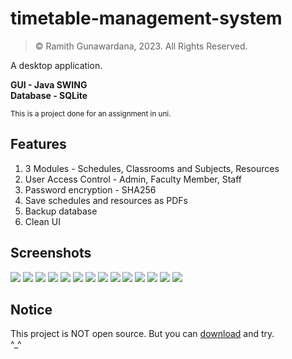 # timetable-management-system
> © Ramith Gunawardana, 2023. All Rights Reserved.

A desktop application.

**GUI - Java SWING <br> Database - SQLite**

<sup> This is a project done for an assignment in uni. </sup>

## Features
1. 3 Modules - Schedules, Classrooms and Subjects, Resources
2. User Access Control - Admin, Faculty Member, Staff
3. Password encryption - SHA256
4. Save schedules and resources as PDFs
5. Backup database
6. Clean UI

## Screenshots
![](assests/load.png)
![](assests/signin.png)
![](assests/dashboard.png)
![](assests/schedule.png)
![](assests/pdf1.png)
![](assests/class1.png)
![](assests/class2.png)
![](assests/class3.png)
![](assests/class4.png)
![](assests/resource1.png)
![](assests/resource2.png)
![](assests/pdf2.png)
![](assests/user1.png)
![](assests/user2.png)

## Notice
This project is NOT open source. But you can [download](https://drive.google.com/drive/folders/1u2e6JDmyRrqqqXQX53Worn2os634OvOR?usp=sharing) and try.
<br> ^_^
